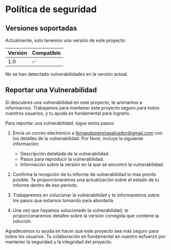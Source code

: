 # Política de seguridad

## Versiones soportadas

Actualmente, solo tenemos una versión de este proyecto:

| Versión | Compatible          |
| ------- | ------------------ |
| 1.0     | :white_check_mark: |

No se han detectado vulnerabilidades en la versión actual.

## Reportar una Vulnerabilidad

Si descubres una vulnerabilidad en este proyecto, te animamos a informarnos. Trabajamos para mantener este proyecto seguro para todos nuestros usuarios, y tu ayuda es fundamental para lograrlo.

Para reportar una vulnerabilidad, sigue estos pasos:

1. Envía un correo electrónico a fernandopereirasalvador@gmail.com con los detalles de la vulnerabilidad. Por favor, incluye la siguiente información:
   - Descripción detallada de la vulnerabilidad.
   - Pasos para reproducir la vulnerabilidad.
   - Información sobre la versión en la que se encontró la vulnerabilidad.

2. Confirma la recepción de tu informe de vulnerabilidad lo mas pronto posible. Te proporcionaremos una actualización sobre el estado de tu informe dentro de ese período.

3. Trabajaremos en solucionar la vulnerabilidad y te informaremos sobre los pasos que estamos tomando para abordarla.

4. Una vez que hayamos solucionado la vulnerabilidad, te proporcionaremos detalles sobre la versión corregida que contiene la solución.

Agradecemos tu ayuda en hacer que este proyecto sea más seguro para todos los usuarios. Tu colaboración es fundamental en nuestro esfuerzo por mantener la seguridad y la integridad del proyecto.
